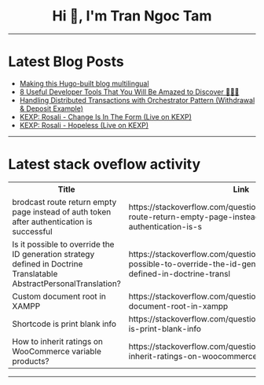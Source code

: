 <h1 align="center">Hi 👋, I'm Tran Ngoc Tam</h1>

---

# Latest Blog Posts 
<!-- BLOG-POST-LIST:START -->
- [Making this Hugo-built blog multilingual](https://dev.to/masutaka/making-this-hugo-built-blog-multilingual-l9b)
- [8 Useful Developer Tools That You Will Be Amazed to Discover 🧙‍♂️🤩](https://dev.to/madza/8-useful-developer-tools-that-you-will-be-amazed-to-discover-4cm9)
- [Handling Distributed Transactions with Orchestrator Pattern &lpar;Withdrawal &amp; Deposit Example&rpar;](https://dev.to/mahmoudabbasi/handling-distributed-transactions-with-orchestrator-pattern-withdrawal-deposit-example-dap)
- [KEXP: Rosali - Change Is In The Form &lpar;Live on KEXP&rpar;](https://dev.to/music_youtube/kexp-rosali-change-is-in-the-form-live-on-kexp-2a9k)
- [KEXP: Rosali - Hopeless &lpar;Live on KEXP&rpar;](https://dev.to/music_youtube/kexp-rosali-hopeless-live-on-kexp-4652)
<!-- BLOG-POST-LIST:END -->

---

# Latest stack oveflow activity
<table>
  <tr><th>Title</th><th>Link</th></tr>
  <!-- STACKOVERFLOW:START --><tr><td>brodcast route return empty page instead of auth token after authentication is successful</td><td>https://stackoverflow.com/questions/79772471/brodcast-route-return-empty-page-instead-of-auth-token-after-authentication-is-s</td></tr><tr><td>Is it possible to override the ID generation strategy defined in Doctrine Translatable AbstractPersonalTranslation?</td><td>https://stackoverflow.com/questions/79772435/is-it-possible-to-override-the-id-generation-strategy-defined-in-doctrine-transl</td></tr><tr><td>Custom document root in XAMPP</td><td>https://stackoverflow.com/questions/79771987/custom-document-root-in-xampp</td></tr><tr><td>Shortcode is print blank info</td><td>https://stackoverflow.com/questions/79771845/shortcode-is-print-blank-info</td></tr><tr><td>How to inherit ratings on WooCommerce variable products?</td><td>https://stackoverflow.com/questions/79771780/how-to-inherit-ratings-on-woocommerce-variable-products</td></tr><!-- STACKOVERFLOW:END -->
</table>

---


